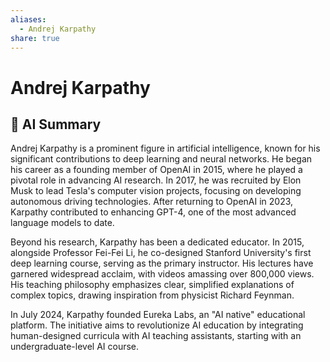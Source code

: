 ```yaml
---
aliases:
  - Andrej Karpathy
share: true
---
```

# Andrej Karpathy  
## 🤖 AI Summary  
Andrej Karpathy is a prominent figure in artificial intelligence, known for his significant contributions to deep learning and neural networks. He began his career as a founding member of OpenAI in 2015, where he played a pivotal role in advancing AI research. In 2017, he was recruited by Elon Musk to lead Tesla's computer vision projects, focusing on developing autonomous driving technologies. After returning to OpenAI in 2023, Karpathy contributed to enhancing GPT-4, one of the most advanced language models to date.  
  
Beyond his research, Karpathy has been a dedicated educator. In 2015, alongside Professor Fei-Fei Li, he co-designed Stanford University's first deep learning course, serving as the primary instructor. His lectures have garnered widespread acclaim, with videos amassing over 800,000 views. His teaching philosophy emphasizes clear, simplified explanations of complex topics, drawing inspiration from physicist Richard Feynman.  
  
In July 2024, Karpathy founded Eureka Labs, an "AI native" educational platform. The initiative aims to revolutionize AI education by integrating human-designed curricula with AI teaching assistants, starting with an undergraduate-level AI course.  
